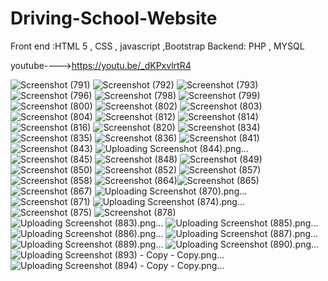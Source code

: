 # Driving-School-Website
Front end :HTML 5 , CSS , javascript  ,Bootstrap
Backend: PHP  , MYSQL

youtube---->https://youtu.be/_dKPxvlrtR4



![Screenshot (791)](https://user-images.githubusercontent.com/78410547/195706587-4ac9c47b-efb0-49bd-8170-fee148cda962.png)
![Screenshot (792)](https://user-images.githubusercontent.com/78410547/195706627-99eb29e1-526a-41fc-948a-478172fd2ad8.png)
![Screenshot (793)](https://user-images.githubusercontent.com/78410547/195706633-2cdf0b87-235b-4672-9c24-7ab6317374f4.png)
![Screenshot (796)](https://user-images.githubusercontent.com/78410547/195706670-7315cebd-4fa9-4c93-99af-1645aa0c5e80.png)
![Screenshot (798)](https://user-images.githubusercontent.com/78410547/195706697-8857ea8d-b3b3-4fef-8b81-92682e298382.png)
![Screenshot (799)](https://user-images.githubusercontent.com/78410547/195706696-cae84b69-c7bb-4e76-973d-044f4e386b39.png)
![Screenshot (800)](https://user-images.githubusercontent.com/78410547/195706721-099c4914-3596-48b5-b8cf-24b102708d8b.png)
![Screenshot (802)](https://user-images.githubusercontent.com/78410547/195706727-007df24a-b715-486e-a797-34808d8f0f0c.png)
![Screenshot (803)](https://user-images.githubusercontent.com/78410547/195706734-86773710-3bf1-4020-abb2-36f4c96b668c.png)
![Screenshot (804)](https://user-images.githubusercontent.com/78410547/195706744-8d586906-09e9-440a-bcba-b1a5ac54f985.png)
![Screenshot (812)](https://user-images.githubusercontent.com/78410547/195706762-3d25c946-7c52-4763-9f3f-a382e70dfc4a.png)
![Screenshot (814)](https://user-images.githubusercontent.com/78410547/195706775-10daf996-2b62-4de8-975b-bb327f089d22.png)
![Screenshot (816)](https://user-images.githubusercontent.com/78410547/195706793-a36e65f1-f4d4-4064-b5df-e04ed62ca674.png)
![Screenshot (820)](https://user-images.githubusercontent.com/78410547/195706818-b6a559bb-d1ae-4fb8-86f0-d40f4cd7444f.png)
![Screenshot (834)](https://user-images.githubusercontent.com/78410547/195706842-b578a40f-1929-4ed2-abec-48105ae0f06f.png)
![Screenshot (835)](https://user-images.githubusercontent.com/78410547/195706846-73be4e4f-d4e5-40cb-ac40-82ac08c9140b.png)
![Screenshot (836)](https://user-images.githubusercontent.com/78410547/195706860-4b0dc50c-fecb-42f3-810d-70caa0a753d3.png)
![Screenshot (841)](https://user-images.githubusercontent.com/78410547/195706876-af5668e9-db27-4f09-9ed7-7f5965eadcea.png)
![Screenshot (843)](https://user-images.githubusercontent.com/78410547/195706885-2a603bbc-50a0-4a93-9a9b-a8b02112d452.png)
![Uploading Screenshot (844).png…]()
![Screenshot (845)](https://user-images.githubusercontent.com/78410547/195706916-5f259ba5-5c87-4828-abb7-6c2f64148db8.png)
![Screenshot (848)](https://user-images.githubusercontent.com/78410547/195706920-a521e84f-1774-4e63-8832-76044d677790.png)
![Screenshot (849)](https://user-images.githubusercontent.com/78410547/195706929-6a6e0259-c935-43f6-8f77-a39fc96ebf98.png)
![Screenshot (850)](https://user-images.githubusercontent.com/78410547/195706936-c6dadf34-d0f7-4ec0-a4ae-2026f07a3410.png)
![Screenshot (852)](https://user-images.githubusercontent.com/78410547/195706946-05793b0c-a84d-41bd-9492-0a967c57bad8.png)
![Screenshot (857)](https://user-images.githubusercontent.com/78410547/195706960-5edf2c65-38a1-461e-8952-428e9e47a2e5.png)
![Screenshot (858)](https://user-images.githubusercontent.com/78410547/195706966-3302b4ed-d3a5-465f-8a74-bb799041dfe9.png)
![Screenshot (864)](https://user-images.githubusercontent.com/78410547/195706983-6555e7ec-e52f-4ba3-8cd2-7ddb5b1fbd2f.png)![Screenshot (865)](https://user-images.githubusercontent.com/78410547/195706989-277d1acf-d13c-4cbf-a23f-aba81aa85ad2.png)
![Screenshot (867)](https://user-images.githubusercontent.com/78410547/195707004-26f524de-7aa9-4681-8461-71dedacd16fe.png)
![Uploading Screenshot (870).png…]()![Screenshot (871)](https://user-images.githubusercontent.com/78410547/195707041-71898057-b538-4f98-9d03-93c14c3d50e4.png)
![Uploading Screenshot (874).png…]()
![Screenshot (875)](https://user-images.githubusercontent.com/78410547/195707070-5faec7db-1484-4e81-ac37-81321fc8aeff.png)
![Screenshot (878)](https://user-images.githubusercontent.com/78410547/195707082-894fee75-83a8-4e0d-8a8c-1cec84780a46.png)
![Uploading Screenshot (883).png…]()
![Uploading Screenshot (885).png…]()
![Uploading Screenshot (886).png…]()
![Uploading Screenshot (887).png…]()
![Uploading Screenshot (889).png…]()
![Uploading Screenshot (890).png…]()
![Uploading Screenshot (893) - Copy - Copy.png…]()
![Uploading Screenshot (894) - Copy - Copy.png…]()

